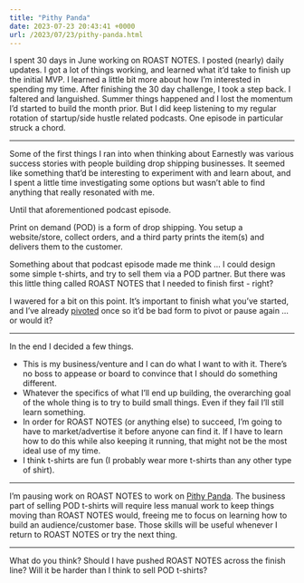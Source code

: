 ```yaml
---
title: "Pithy Panda"
date: 2023-07-23 20:43:41 +0000
url: /2023/07/23/pithy-panda.html
---
```

I spent 30 days in June working on ROAST NOTES. I posted (nearly) daily updates. I got a lot of things working, and learned what it’d take to finish up the initial MVP. I learned a little bit more about how I’m interested in spending my time. After finishing the 30 day challenge, I took a step back. I faltered and languished. Summer things happened and I lost the momentum I’d started to build the month prior. But I did keep listening to my regular rotation of startup/side hustle related podcasts. One episode in particular struck a chord. 

---

Some of the first things I ran into when thinking about Earnestly was various success stories with people building drop shipping businesses. It seemed like something that’d be interesting to experiment with and learn about, and I spent a little time investigating some options but wasn’t able to find anything that really resonated with me. 

Until that aforementioned podcast episode.

Print on demand (POD) is a form of drop shipping. You setup a website/store, collect orders, and a third party prints the item(s) and delivers them to the customer.

Something about that podcast episode made me think … I could design some simple t-shirts, and try to sell them via a POD partner. But there was this little thing called ROAST NOTES that I needed to finish first - right?

I wavered for a bit on this point. It’s important to finish what you’ve started, and I’ve already [pivoted](https://earnestly.dev/2023/06/02/day-more-updates.html) once so it’d be bad form to pivot or pause again … or would it? 

---

In the end I decided a few things.

- This is my business/venture and I can do what I want to with it. There’s no boss to appease or board to convince that I should do something different.
- Whatever the specifics of what I’ll end up building, the overarching goal of the whole thing is to try to build small things. Even if they fail I’ll still learn something.
- In order for ROAST NOTES (or anything else) to succeed, I’m going to have to market/advertise it before anyone can find it. If I have to learn how to do this while also keeping it running, that might not be the most ideal use of my time.
- I think t-shirts are fun (I probably wear more t-shirts than any other type of shirt).

---

I’m pausing work on ROAST NOTES to work on [Pithy Panda](https://linkpop.com/pithypanda). The business part of selling POD t-shirts will require less manual work to keep things moving than ROAST NOTES would, freeing me to focus on learning how to build an audience/customer base. Those skills will be useful whenever I return to ROAST NOTES or try the next thing. 

---

What do you think? Should I have pushed ROAST NOTES across the finish line? Will it be harder than I think to sell POD t-shirts?